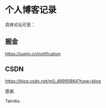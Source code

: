 # 个人博客记录

具体论坛可至：

## 掘金

<a href="https://juejin.cn/notification">https://juejin.cn/notification</a>

## CSDN

<a href="https://blog.csdn.net/m0_46995864?type=blog">https://blog.csdn.net/m0_46995864?type=blog</a>

感谢.

Tahnks.
